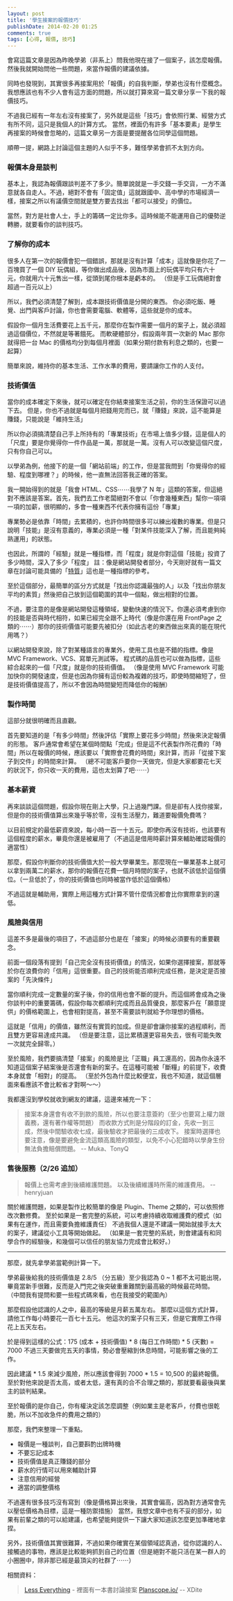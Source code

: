 ```yaml
---
layout: post
title: '學生接案的報價技巧'
publishDate: 2014-02-20 01:25
comments: true
tags: [心得, 報價, 技巧]
---
```

會寫這篇文章是因為昨晚學弟（非系上）問我他現在接了一個案子，該怎麼報價。
然後我就開始問他一些問題，來當作報價的建議依據。

同時也發現到，其實很多再接案用於「報價」的自我判斷，學弟也沒有什麼概念。我想應該也有不少人會有這方面的問題，所以就打算來寫一篇文章分享一下我的報價技巧。

不過我已經有一年左右沒有接案了，另外就是這些「技巧」會依照行業、經營方式有所不同，這只是我個人的計算方式。
當然，裡面仍有許多「基本要素」是學生再接案的時候會忽略的，這篇文章另一方面是要提醒各位同學這個問題。

順帶一提，網路上討論這個主題的人似乎不多，難怪學弟會抓不太到方向。

<!--more-->

### 報價本身是談判

基本上，我認為報價跟談判差不了多少。簡單說就是一手交錢一手交貨，一方不滿意就各自走人。不過，絕對不會有「固定值」這就跟國中、高中學的市場經濟一樣，接案之所以有議價空間就是雙方要去找出「都可以接受」的價位。

當然，對方是社會人士，手上的籌碼一定比你多。這時候能不能運用自己的優勢逆轉勝，就要看你的談判技巧。

### 了解你的成本

很多人在第一次的報價會犯一個錯誤，那就是沒有計算「成本」這就像是你花了一百塊買了一個 DIY 玩偶組，等你做出成品後，因為市面上的玩偶平均只有六十元，你就用六十元售出一樣，從頭到尾你根本是虧本的。
（但是手工玩偶絕對會超過一百元以上）

所以，我們必須清楚了解到，成本跟技術價值是分開的東西。
你必須吃飯、睡覺、出門與客戶討論，你也會需要電腦、軟體等，這些就是你的成本。

假設你一個月生活費要花上五千元，那麼你在製作需要一個月的案子上，就必須超過這個價位，不然就是等著餓死。
而軟硬體部分，假設兩年買一次新的 Mac 那你就得把一台 Mac 的價格均分到每個月裡面（如果分期付款有利息之類的，也要一起算）

簡單來說，維持你的基本生活、工作水準的費用，要請讓你工作的人支付。

### 技術價值

當你的成本確定下來後，就可以確定在你結束接案生活之前，你的生活保證可以過下去。
但是，你也不過就是每個月把錢用完而已，就「賺錢」來說，這不能算是賺錢，只能說是「維持生活」

所以你必須搞清楚自己手上所持有的「專業技術」在市場上值多少錢，這是個人的「尺度」要是你覺得你一件作品是一萬，那就是一萬。沒有人可以改變這個尺度，只有你自己可以。

以學弟為例，他接下的是一個「網站前端」的工作，但是當我問到「你覺得你的經驗、程度到哪裡？」的時候，他一直無法回答我正確的答案。

我一開始得到的就是「我會 HTML、CSS⋯⋯我學了 N 年」這類的答案，但這絕對不應該是答案。首先，我們去工作老闆絕對不會以「你會幾種東西」幫你一項項一項的加薪，很明顯的，多會一種東西不代表你擁有這份「專業」

專業勢必是依靠「時間」去累積的，也許你時間很多可以練出複數的專業。但是只說明「技能」是沒有意義的，專業必須是一種「對某件技能深入了解，而且能夠純熟運用」的狀態。

也因此，所謂的「經驗」就是一種指標，而「程度」就是你對這個「技能」投資了多少時間，深入了多少「程度」
註：像是網站開發者部分，今天剛好就有一篇文章在討論可能具備的「[特質](https://www.inside.com.tw/2014/02/19/10-signs-that-you-are-an-awesome-web-developer)」這也是一種指標的參考。

至於這個部分，最簡單的區分方式就是「找出你認識最強的人」以及「找出你朋友平均的素質」然後把自己放到這個範圍的其中一個點，做出相對的位置。

不過，要注意的是像是網站開發這種領域，變動快速的情況下。你還必須考慮到你的技能是否與時代相符，如果已經完全跟不上時代（像是你還在用 FrontPage 之類的⋯⋯）那你的技術價值可能要先被扣分（如此古老的東西做出來真的能在現代用嗎？）

以網站開發來說，除了對某種語言的專業外，使用工具也是不錯的指標。像是 MVC Framework、VCS、寫單元測試等。
程式碼的品質也可以做為指標，這些綜合起來的一個「尺度」就是你的技術價值。
（像是使用 MVC Framework 可能加快你的開發速度，但是也因為你擁有這份較為複雜的技巧，即使時間縮短了，但是技術價值提高了，所以不會因為時間變短而降低你的報酬）

### 製作時間

這部分就很明確而且直觀。

首先要知道的是「有多少時間」然後評估「實際上要花多少時間」然後來決定報價的形態。
客戶通常會希望在某個時間點「完成」但是這不代表製作所花費的「時間」所以在報價的時候，應該要以「實際會花費的時間」來計算，而非「從接下案子到交件」的時間來計算。
（總不可能客戶要你一天做完，但是大家都要花七天的狀況下，你只收一天的費用，這也太划算了吧⋯⋯）

### 基本薪資

再來談談這個問題，假設你現在剛上大學，只上過幾門課。但是卻有人找你接案，但是你的技術價值算出來幾乎等於零，沒有生活壓力，難道要報價免費嗎？

以目前規定的最低薪資來說，每小時一百一十五元。即使你再沒有技術，也該要有這個程度的薪水，畢竟你還是被雇用了（不過這是借用時薪計算來輔助確認報價的適當性）

那麼，假設你判斷你的技術價值大於一般大學畢業生。那麼現在一畢業基本上就可以拿到兩萬二的薪水，那你的報價在花費一個月時間的案子，也就不該低於這個價位。（一旦低於了，你的技術價值也同時被當作低於這個價格）

不過這就是輔助用，實際上用這種方式計算不管什麼情況都會比你實際拿到的還低。

### 風險與信用

這差不多是最後的項目了，不過這部分也是在「接案」的時候必須要有的重要觀念。

前面一個段落有提到「自己完全沒有技術價值」的情況，如果你選擇接案，那就等於你在浪費你的「信用」這很重要。自己的技術能否順利完成任務，是決定是否接案的「先決條件」

當你順利完成一定數量的案子後，你的信用也會不斷的提升。而這個將會成為之後你談判中的重要籌碼，假設你每次都順利完成而且品質優良，那麼客戶在「願意提供」的價格範圍上，也會相對提高，甚至不需要談判就給予你理想的價格。

這就是「信用」的價值，雖然沒有實質的加成。但是卻會讓你接案的過程順利，而且雙方更容易達成共識。
（但是要注意，這比累積還更容易失去，很有可能失敗一次就完全歸零。）

至於風險，我們要搞清楚「接案」的風險是比「正職」員工還高的，因為你永遠不知道這個案子結案後是否還會有新的案子。在這種可能被「斷糧」的前提下，收費本身就會「相對」的提高。
（至於外包為什麼比較便宜，我也不知道，就這個層面來看應該不會比較省才對啊～～）

我都還沒到學校就收到網友的建議，這邊來補充一下：
> 接案本身還會有收不到款的風險，所以也要注意簽約（至少也要寫上權力跟義務，還有著作權等問題）
> 而收款方式則是分階段的訂金，先收一到三成，然後中間驗收收七成，最後驗收才把最後的三成收下。
> 接案時選擇也要注意，像是要避免金流這類高風險的類型，以免不小心犯錯時以學身生份無法負擔賠償問題。
> -- Muka、TonyQ

### 售後服務（2/26 追加）

> 報價上也需考慮到後續維護問題。
> 以及後續維護時所需的維護費用。
> -- henryjuan

關於維護問題，如果是製作比較簡單的像是 Plugin、Theme 之類的，可以依照修改次數修費。
至於如果是一套完整的系統，可以考慮持續收取維護費的模式（如果有在運作，而且需要負擔維護責任）
不過我個人還是不建議一開始就接手太大的案子，建議從小工具等開始做起。
（如果是一套完整的系統，則會建議有和同學合作的經驗後，和幾個可以信任的朋友協力完成會比較好。）

---

那麼，就先拿學弟當範例計算一下。

學弟最後給我的技術價值是 2.8/5 （分五級）至少我認為 0 ~ 1 都不太可能出現，畢竟當新手很難，反而是入門完之後突破重重難關到最高級的時候最花時間。
（中間我有提問和要一些程式碼來看，也在我接受的範圍內）

那麼假設他認識的人之中，最高的等級是月薪五萬左右。
那麼以這個方式計算，請他工作每小時要花一百七十五元。
他這次的案子只有三天，但是它實際工作得花上五天左右。

於是得到這樣的公式：175 (成本 + 技術價值) * 8 (每日工作時間) * 5 (天數) = 7000
不過三天要做完五天的事情，勢必會壓縮到休息時間，可能影響之後的工作。

因此建議 * 1.5 來減少風險，所以應該會得到 7000 * 1.5 = 10,500 的最終報價。
至於對他來說是否太高，或者太低，還有真的合不合理之類的，那就要看最後與業主的談判結果。

至於報價的是你自己，你有權決定該怎麼調整（例如業主是老客戶，付費也很乾脆，所以不加收急件的費用之類的）

那麼，我們來整理一下重點。

* 報價是一種談判，自己要斟酌出牌時機
* 不要忘記成本
* 技術價值是真正賺錢的部分
* 薪水的行情可以用來輔助計算
* 注意信用的經營
* 適當的調整價格

不過還有很多技巧沒有寫到（像是價格算出來後，其實會偏高，因為對方通常會先以壓低價格為目標，這是一種防禦措施）
當然，我想文章中也有不妥的部分，如果有前輩之類的可以給建議，也希望能夠提供一下讓大家知道該怎麼更加準確地拿捏。

另外，技術價值其實很難算，不過如果你確實在某個領域認真過，從你認識的人、接觸過的事物，應該是比較能夠抓到自己的位置（但是絕對不能只活在某一群人的小圈圈中，除非那已經是最頂尖的社群了⋯⋯）

相關資料：
> [Less Everything](https://lesseverything.com/) - 裡面有一本書討論接案
> [Planscope.io/](https://planscope.io/)
> -- XDite
